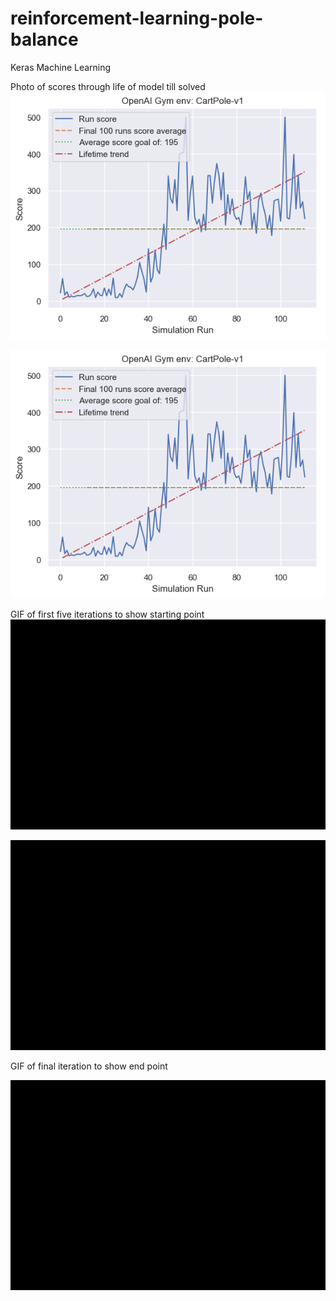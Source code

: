 # reinforcement-learning-pole-balance
Keras Machine Learning

Photo of scores through life of model till solved
![Alt text](scores.png?raw=true "Title")
<p align="center"><img src="scores.png" /></p>

GIF of first five iterations to show starting point
![Alt text](FirstFiveIterations.gif?raw=true "Title")
<p align="center"><img src="FirstFiveIterations.gif" /></p>

GIF of final iteration to show end point
<p align="center"><img src="RunningModelExample.gif" /></p>

